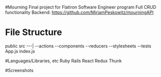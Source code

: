 #Mourning
Final project for Flatiron Software Engineer program
Full CRUD functionality
Backend: https://github.com/MiriamPeskowitz/mourningAPI

# File Structure
public
src ---|
    --actions
    --components
    --reducers
    --stylesheets
    --tests 
    App.js
    index.js
    
#Languages/Libraries, etc 
Ruby
Rails
React
Redux
Thunk



#Screenshots






